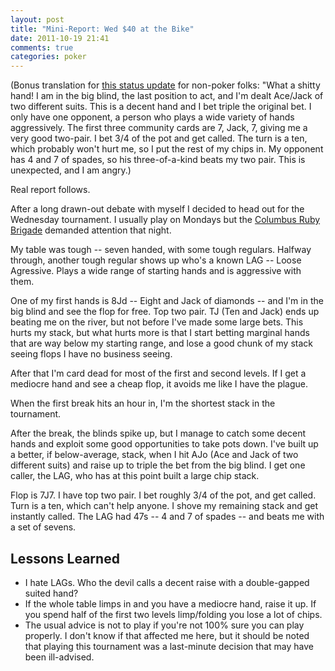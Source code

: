 ```yaml
---
layout: post
title: "Mini-Report: Wed $40 at the Bike"
date: 2011-10-19 21:41
comments: true
categories: poker
---
```


(Bonus translation for [this status update](http://twitter.com/#!/joncanady/status/126835201379799040) for non-poker folks: "What a shitty hand! I am in the big blind, the last position to act, and I'm dealt Ace/Jack of two different suits. This is a decent hand and I bet triple the original bet. I only have one opponent, a person who plays a wide variety of hands aggressively. The first three community cards are 7, Jack, 7, giving me a very good two-pair. I bet 3/4 of the pot and get called. The turn is a ten, which probably won't hurt me, so I put the rest of my chips in. My opponent has 4 and 7 of spades, so his three-of-a-kind beats my two pair. This is unexpected, and I am angry.)

Real report follows.

<!--more-->

After a long drawn-out debate with myself I decided to head out for the Wednesday tournament. I usually play on Mondays but the [Columbus Ruby Brigade](http://columbusrb.com) demanded attention that night.

My table was tough -- seven handed, with some tough regulars. Halfway through, another tough regular shows up who's a known LAG -- Loose Agressive. Plays a wide range of starting hands and is aggressive with them.

One of my first hands is 8Jd -- Eight and Jack of diamonds -- and I'm in the big blind and see the flop for free. Top two pair. TJ (Ten and Jack) ends up beating me on the river, but not before I've made some large bets. This hurts my stack, but what hurts more is that I start betting marginal hands that are way below my starting range, and lose a good chunk of my stack seeing flops I have no business seeing. 

After that I'm card dead for most of the first and second levels. If I get a mediocre hand and see a cheap flop, it avoids me like I have the plague. 

When the first break hits an hour in, I'm the shortest stack in the tournament. 

After the break, the blinds spike up, but I manage to catch some decent hands and exploit some good opportunities to take pots down. I've built up a better, if below-average, stack, when I hit AJo (Ace and Jack of two different suits) and raise up to triple the bet from the big blind. I get one caller, the LAG, who has at this point built a large chip stack.

Flop is 7J7. I have top two pair. I bet roughly 3/4 of the pot, and get called. Turn is a ten, which can't help anyone. I shove my remaining stack and get instantly called. The LAG had 47s -- 4 and 7 of spades -- and beats me with a set of sevens.

## Lessons Learned

* I hate LAGs. Who the devil calls a decent raise with a double-gapped suited hand? 
* If the whole table limps in and you have a mediocre hand, raise it up. If you spend half of the first two levels limp/folding you lose a lot of chips.
* The usual advice is not to play if you're not 100% sure you can play properly. I don't know if that affected me here, but it should be noted that playing this tournament was a last-minute decision that may have been ill-advised.

